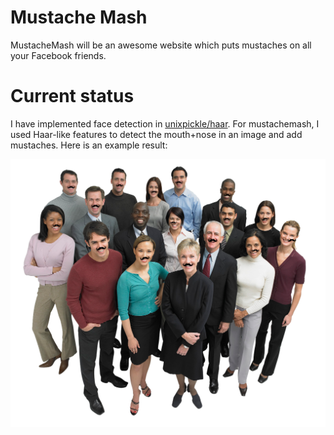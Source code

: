 # Mustache Mash

MustacheMash will be an awesome website which puts mustaches on all your Facebook friends.

# Current status

I have implemented face detection in [unixpickle/haar](https://github.com/unixpickle/haar). For mustachemash, I used Haar-like features to detect the mouth+nose in an image and add mustaches. Here is an example result:

![Demo Picture](demo_out.png)
